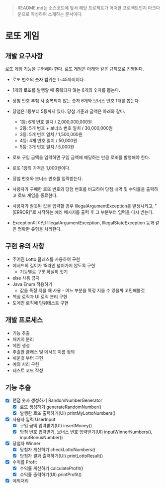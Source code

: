 > README.md는 소스코드에 앞서 해당 프로젝트가 어떠한 프로젝트인지 마크다운으로 작성하여 소개하는 문서이다.
# 로또 게임

## 개발 요구사항
로또 게임 기능을 구현해야 한다. 로또 게임은 아래와 같은 규칙으로 진행된다.

- 로또 번호의 숫자 범위는 1~45까지이다.
- 1개의 로또를 발행할 때 중복되지 않는 6개의 숫자를 뽑는다.
- 당첨 번호 추첨 시 중복되지 않는 숫자 6개와 보너스 번호 1개를 뽑는다.
- 당첨은 1등부터 5등까지 있다. 당첨 기준과 금액은 아래와 같다.
    - 1등: 6개 번호 일치 / 2,000,000,000원
    - 2등: 5개 번호 + 보너스 번호 일치 / 30,000,000원
    - 3등: 5개 번호 일치 / 1,500,000원
    - 4등: 4개 번호 일치 / 50,000원
    - 5등: 3개 번호 일치 / 5,000원
      
- 로또 구입 금액을 입력하면 구입 금액에 해당하는 만큼 로또를 발행해야 한다.
- 로또 1장의 가격은 1,000원이다.
- 당첨 번호와 보너스 번호를 입력받는다.
- 사용자가 구매한 로또 번호와 당첨 번호를 비교하여 당첨 내역 및 수익률을 출력하고 로또 게임을 종료한다.
- 사용자가 잘못된 값을 입력할 경우 IllegalArgumentException를 발생시키고, "[ERROR]"로 시작하는 에러 메시지를 출력 후 그 부분부터 입력을 다시 받는다.
- Exception이 아닌 IllegalArgumentException, IllegalStateException 등과 같은 명확한 유형을 처리한다.

## 구현 유의 사항
- 주어진 Lotto 클래스를 사용하여 구현
- 메서드의 길이가 15라인 넘어가지 않도록 구현
    - 기능별로 구분 확실히 짓기
- else 사용 금지
- Java Enum 적용하기
    - 값을 특정 지을 때 사용 - 어느 부분을 특정 지을 수 있을까 고민해볼것
- 핵심 로직과 UI 로직 분리 구현
- 도메인 로직에 단위테스트 구현

## 개발 프로세스
- 기능 추출
- 패키지 분리
- 메인 생성
- 추출한 클래스 및 메서드 이름 정의
- 쉬운것 부터 구현
- 예외 처리 구현
- 테스트 코드 작성

## 기능 추출
- [x] 랜덤 숫자 생성하기 RandomNumberGenerator
  - [x] 로또 생성하기 generateRandomNumber()
  - [x] 발행한 로또 출력하기(UI) printMyLottoNumbers() 
- [x] 사용자 입력 UserInput
  - [x] 구입 금액 입력받기(UI) insertMoney()
  - [x] 당첨 번호 입력받기, 보너스 번호 입력받기(UI) inputWinnerNumbers(), inputBonusNumber()
- [x] 당첨자 Winner
  - [x] 당첨자 계산하기 checkLottoNumbers()
  - [x] 당첨자 결과 출력하기(UI) printLottoResult()
- [x] 수익률 Profit
  - [x] 수익률 계산하기 calculateProfit()
  - [x] 수익률 출력하기(UI) printProfit()
- [x] 예외처리

